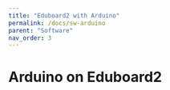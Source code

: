 ```yaml
---
title: "Eduboard2 with Arduino"
permalink: /docs/sw-arduino
parent: "Software"
nav_order: 3
---
```


# Arduino on Eduboard2